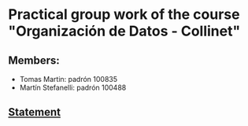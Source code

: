 # Practical group work of the course "Organización de Datos - Collinet"

## Members:
* Tomas Martin: padrón 100835
* Martín Stefanelli: padrón 100488

## [Statement](https://github.com/orga-de-datos/practicas/blob/master/tps/2021-2c-tp/enunciado_parte2.md)
